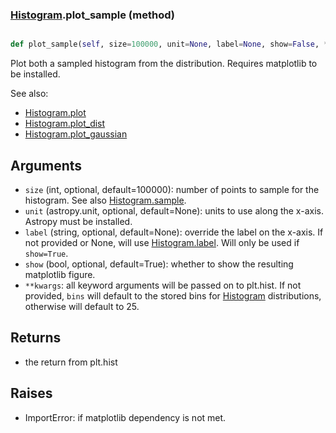 ### [Histogram](Histogram.md).plot_sample (method)


```py

def plot_sample(self, size=100000, unit=None, label=None, show=False, **kwargs)

```



Plot both a sampled histogram from the distribution.  Requires
matplotlib to be installed.

See also:

* [Histogram.plot](Histogram.plot.md)
* [Histogram.plot_dist](Histogram.plot_dist.md)
* [Histogram.plot_gaussian](Histogram.plot_gaussian.md)

Arguments
-----------
* `size` (int, optional, default=100000): number of points to sample for
    the histogram.  See also [Histogram.sample](Histogram.sample.md).
* `unit` (astropy.unit, optional, default=None): units to use along
    the x-axis.  Astropy must be installed.
* `label` (string, optional, default=None): override the label on the
    x-axis.  If not provided or None, will use [Histogram.label](Histogram.label.md).  Will
    only be used if `show=True`.
* `show` (bool, optional, default=True): whether to show the resulting
    matplotlib figure.
* `**kwargs`: all keyword arguments will be passed on to plt.hist.  If
    not provided, `bins` will default to the stored bins for [Histogram](Histogram.md)
    distributions, otherwise will default to 25.

Returns
--------
* the return from plt.hist

Raises
--------
* ImportError: if matplotlib dependency is not met.

